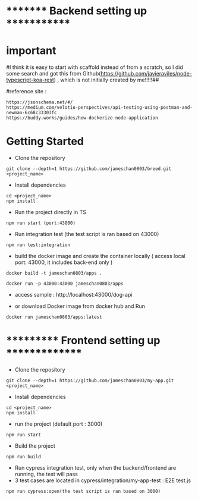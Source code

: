 # *******  Backend setting up ***********

# important

#I think it is easy to start with scaffold instead of from a scratch, so I did some search and got this from Github(https://github.com/javieraviles/node-typescript-koa-rest) , which is not initially created by me!!!!!##

#reference site :  
```
https://jsonschema.net/#/
https://medium.com/velotio-perspectives/api-testing-using-postman-and-newman-6c68c33303fc
https://buddy.works/guides/how-dockerize-node-application
```

# Getting Started
- Clone the repository
```
git clone --depth=1 https://github.com/jameschan0803/breed.git <project_name>
```
- Install dependencies
```
cd <project_name>
npm install
```
- Run the project directly in TS
```
npm run start (port:43000)
```

- Run integration test (the test script is ran based on 43000)
```
npm run test:integration
```

- build the docker image and create the container locally ( access local port: 43000, it  includes back-end only )
```
docker build -t jameschan0803/apps .

docker run -p 43000:43000 jameschan0803/apps

```
- access sample : http://localhost:43000/dog-api

- or download Docker image from docker hub and Run
```
docker run jameschan0803/apps:latest

```


# ********* Frontend setting up  *************

- Clone the repository
```
git clone --depth=1 https://github.com/jameschan0803/my-app.git <project_name>
```
- Install dependencies
```
cd <project_name>
npm install
```

- run the project  (default port : 3000)
```
npm run start
```

- Build the project 
```
npm run build
```

- Run cypress integration test, only when the backend/frontend are running, the test will pass 
-  3 test cases are located in cypress/integration/my-app-test : E2E test.js
```
npm run cypress:open(the test script is ran based on 3000)
```

